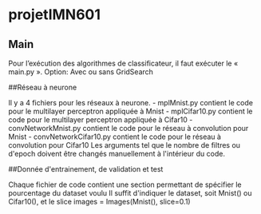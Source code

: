 # projetIMN601

## Main

Pour l’exécution des algorithmes de classificateur, il faut exécuter le « main.py ». 
Option: 
	Avec ou sans GridSearch

##Réseau à neurone

Il y a 4 fichiers pour les réseaux à neurone. 
	- mplMnist.py contient le code pour le multilayer perceptron appliquée à Mnist
	- mplCifar10.py contient le code pour le multilayer perceptron appliquée à Cifar10
	- convNetworkMnist.py contient le code pour le réseau à convolution pour Mnist
	- convNetworkCifar10.py contient le code pour le réseau à convolution pour Cifar10
Les arguments tel que le nombre de filtres ou d'epoch doivent être changés manuellement à l'intérieur du code.

##Donnée d'entrainement, de validation et test

Chaque fichier de code contient une section permettant de spécifier le pourcentage du dataset voulu
Il suffit d'indiquer le dataset, soit Mnist() ou Cifar10(), et le slice 
images = Images(Mnist(), slice=0.1)

